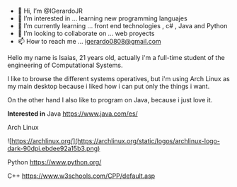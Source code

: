 - 👋 Hi, I’m @IGerardoJR
- 👀 I’m interested in ... learning new programming languajes
- 🌱 I’m currently learning ... front end technologies , c# , Java and Python
- 💞️ I’m looking to collaborate on ... web proyects
- 📫 How to reach me ... igerardo0808@gmail.com


Hello my name is Isaias, 21 years old, actually i'm a full-time student of the engineering of 
Computational Systems.

I like to browse the different systems operatives, but i'm using Arch Linux as my main desktop
because i liked how i can put only the things i want.

On the other hand I also like to program on Java, because i just love it.

**Interested in**
Java
https://www.java.com/es/

Arch Linux 

![https://archlinux.org/](https://archlinux.org/static/logos/archlinux-logo-dark-90dpi.ebdee92a15b3.png)


Python
https://www.python.org/

C++
https://www.w3schools.com/CPP/default.asp



<!---
IGerardoJR/IGerardoJR is a ✨ special ✨ repository because its `README.md` (this file) appears on your GitHub profile.
You can click the Preview link to take a look at your changes.
--->


